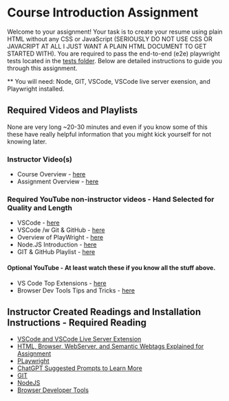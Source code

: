 # Course Introduction Assignment

Welcome to your assignment! Your task is to create your resume using plain HTML without any CSS or JavaScript (SERIOUSLY DO NOT USE CSS OR JAVACRIPT AT ALL I JUST WANT A PLAIN HTML DOCUMENT TO GET STARTED WITH). You are required to pass the end-to-end (e2e) playwright tests located in the [tests folder](tests/resume.spec.js). Below are detailed instructions to guide you through this assignment.

** You will need: Node, GIT, VSCode, VSCode live server exension, and Playwright installed.  

## Required Videos and Playlists 
None are very long ~20-30 minutes and even if you know some of this these have really helpful information that you might kick yourself for not knowing later.

### Instructor Video(s)
* Course Overview - [here](https://youtu.be/7FFUdUla__w)
* Assignment Overview - [here]()

### Required YouTube non-instructor videos - Hand Selected for Quality and Length
* VSCode - [here](https://youtu.be/B-s71n0dHUk)
* VSCode /w Git & GitHub - [here](https://www.youtube.com/watch?v=i_23KUAEtUM)
* Overview of PlayWright - [here](https://www.youtube.com/watch?v=sAY9FmBih08)
* Node.JS Introduction - [here](https://www.youtube.com/watch?v=JZXQ455OT3A)
* GIT &  GitHub Playlist - [here](https://www.youtube.com/watch?v=6KoBsJfYBPM&list=PL0Zuz27SZ-6PkWWk_mA2vkimUTJf81mNz)
#### Optional YouTube - At least watch these if you know all the stuff above.
* VS Code Top Extensions - [here](https://youtu.be/xQcpQfEumQw)
* Browser Dev Tools Tips and Tricks - [here](https://www.youtube.com/watch?v=TcTSqhpm80Y)

## Instructor Created Readings and Installation Instructions - Required Reading
* [VSCode and VSCode Live Server Extension](vscode.md)
* [HTML, Browser, WebServer, and Semantic Webtags Explained for Assignment](webtagsexplained.md)
* [PLaywright](playwright.md)
* [ChatGPT Suggested Prompts to Learn More](chatgpt.md)
* [GIT](git.md)
* [NodeJS](nodejs.md)
* [Browser Developer Tools](browsertools.md)